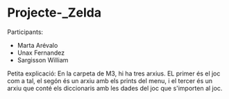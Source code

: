# Projecte-_Zelda

Participants:
  - Marta Arévalo
  - Unax Fernandez
  - Sargisson William

Petita explicació:
En la carpeta de M3, hi ha tres arxius. EL primer és el joc com a tal, el segón és un arxiu amb els prints del menu, i el tercer
és un arxiu que conté els diccionaris amb les dades del joc que s'importen al joc.
